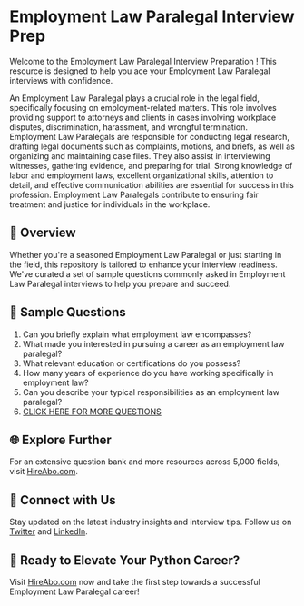 # Employment Law Paralegal Interview Prep

Welcome to the Employment Law Paralegal Interview Preparation ! This resource is designed to help you ace your Employment Law Paralegal interviews with confidence.

An Employment Law Paralegal plays a crucial role in the legal field, specifically focusing on employment-related matters. This role involves providing support to attorneys and clients in cases involving workplace disputes, discrimination, harassment, and wrongful termination. Employment Law Paralegals are responsible for conducting legal research, drafting legal documents such as complaints, motions, and briefs, as well as organizing and maintaining case files. They also assist in interviewing witnesses, gathering evidence, and preparing for trial. Strong knowledge of labor and employment laws, excellent organizational skills, attention to detail, and effective communication abilities are essential for success in this profession. Employment Law Paralegals contribute to ensuring fair treatment and justice for individuals in the workplace.

## 🚀 Overview

Whether you're a seasoned Employment Law Paralegal or just starting in the field, this repository is tailored to enhance your interview readiness. We've curated a set of sample questions commonly asked in Employment Law Paralegal interviews to help you prepare and succeed.

## 📝 Sample Questions

1. Can you briefly explain what employment law encompasses?
2. What made you interested in pursuing a career as an employment law paralegal?
3. What relevant education or certifications do you possess?
4. How many years of experience do you have working specifically in employment law?
5. Can you describe your typical responsibilities as an employment law paralegal?
6. [CLICK HERE FOR MORE QUESTIONS](https://hireabo.com/job/9_2_12/Employment%20Law%20Paralegal)

## 🌐 Explore Further

For an extensive question bank and more resources across 5,000 fields, visit [HireAbo.com](https://www.hireabo.com).

## 📱 Connect with Us

Stay updated on the latest industry insights and interview tips. Follow us on [Twitter](https://twitter.com/hireabo) and [LinkedIn](https://www.linkedin.com/in/hire-abo-3609972a8/).

## 🚀 Ready to Elevate Your Python Career?

Visit [HireAbo.com](https://www.hireabo.com) now and take the first step towards a successful Employment Law Paralegal career!